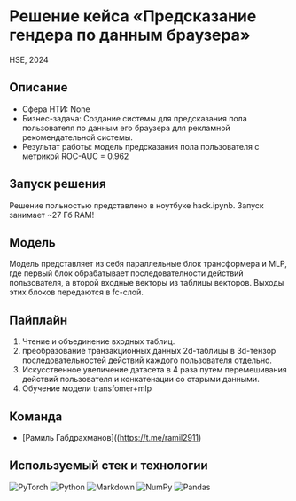 # Решение кейса «Предсказание гендера по данным браузера»
HSE, 2024

## Описание

- Сфера НТИ: None
- Бизнес-задача: Создание системы для предсказания пола пользователя по данным его браузера для рекламной рекомендательной системы.
- Результат работы: модель предсказания пола пользователя с метрикой ROC-AUC = 0.962

## Запуск решения
Решение польностью представлено в ноутбуке hack.ipynb. Запуск занимает ~27 Гб RAM!

## Модель
Модель представляет из себя параллельные блок трансформера и MLP, где первый блок обрабатывает последователности действий пользователя, а второй входные векторы из таблицы векторов. Выходы этих блоков передаются в fc-слой.

## Пайплайн
1. Чтение и объединение входных таблиц.
2. преобразование транзакционных данных 2d-таблицы в 3d-тензор последовательностей действий каждого пользователя отдельно.
3. Искусственное увеличение датасета в 4 раза путем перемешивания действий пользователя и конкатенации со старыми данными.
4. Обучение модели transfomer+mlp


## Команда
- [Рамиль Габдрахманов]((https://t.me/ramil2911)

## Используемый стек и технологии

![PyTorch](https://img.shields.io/badge/PyTorch-%23EE4C2C.svg?style=for-the-badge&logo=PyTorch&logoColor=white)
![Python](https://img.shields.io/badge/python-3670A0?style=for-the-badge&logo=python&logoColor=ffdd54)
![Markdown](https://img.shields.io/badge/markdown-%23000000.svg?style=for-the-badge&logo=markdown&logoColor=white)
![NumPy](https://img.shields.io/badge/numpy-%23013243.svg?style=for-the-badge&logo=numpy&logoColor=white)
![Pandas](https://img.shields.io/badge/pandas-%23150458.svg?style=for-the-badge&logo=pandas&logoColor=white)
